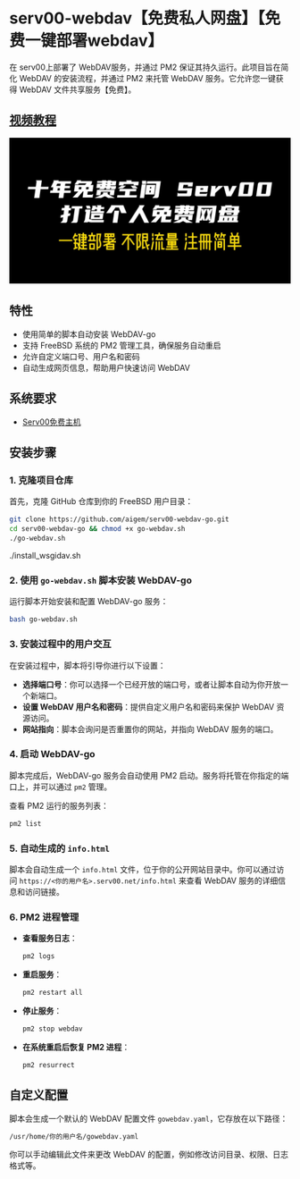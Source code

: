# serv00-webdav【免费私人网盘】【免费一键部署webdav】
在 serv00上部署了 WebDAV服务，并通过 PM2 保证其持久运行。此项目旨在简化 WebDAV 的安装流程，并通过 PM2 来托管 WebDAV 服务。它允许您一键获得 WebDAV 文件共享服务【免费】。

## [视频教程](https://www.bilibili.com/video/BV1hqtqenEbA/)

![serv00一键部署免费webdav私人网盘](https://raw.githubusercontent.com/aigem/serv00-webdav-go/main/%E3%80%90%E5%85%8D%E8%B4%B9%E7%BD%91%E7%9B%98%E6%96%B0%E9%80%89%E6%8B%A9%E3%80%91%E5%8D%81%E5%B9%B4%E5%85%8D%E8%B4%B9%E7%A9%BA%E9%97%B4%EF%BC%8C%E4%B8%80%E9%94%AEWebDAV%EF%BC%8C%E5%9B%BD%E5%86%85%E7%9B%B4%E8%BF%9E%EF%BC%81serv00%E6%B3%A8%E5%86%8C%E7%AE%80%E5%8D%95%2C%E4%B8%8D%E9%99%90%E6%B5%81%E9%87%8F-%E5%B0%81%E9%9D%A2.jpg)
## 特性

- 使用简单的脚本自动安装 WebDAV-go
- 支持 FreeBSD 系统的 PM2 管理工具，确保服务自动重启
- 允许自定义端口号、用户名和密码
- 自动生成网页信息，帮助用户快速访问 WebDAV

## 系统要求

- [Serv00免费主机](https://www.serv00.com/)

## 安装步骤

### 1. 克隆项目仓库

首先，克隆 GitHub 仓库到你的 FreeBSD 用户目录：

```bash
git clone https://github.com/aigem/serv00-webdav-go.git
cd serv00-webdav-go && chmod +x go-webdav.sh
./go-webdav.sh
```

./install_wsgidav.sh
### 2. 使用 `go-webdav.sh` 脚本安装 WebDAV-go

运行脚本开始安装和配置 WebDAV-go 服务：

```bash
bash go-webdav.sh
```

### 3. 安装过程中的用户交互

在安装过程中，脚本将引导你进行以下设置：

- **选择端口号**：你可以选择一个已经开放的端口号，或者让脚本自动为你开放一个新端口。
- **设置 WebDAV 用户名和密码**：提供自定义用户名和密码来保护 WebDAV 资源访问。
- **网站指向**：脚本会询问是否重置你的网站，并指向 WebDAV 服务的端口。

### 4. 启动 WebDAV-go

脚本完成后，WebDAV-go 服务会自动使用 PM2 启动。服务将托管在你指定的端口上，并可以通过 `pm2` 管理。

查看 PM2 运行的服务列表：

```bash
pm2 list
```

### 5. 自动生成的 `info.html`

脚本会自动生成一个 `info.html` 文件，位于你的公开网站目录中。你可以通过访问 `https://<你的用户名>.serv00.net/info.html` 来查看 WebDAV 服务的详细信息和访问链接。

### 6. PM2 进程管理

- **查看服务日志**：

  ```bash
  pm2 logs
  ```

- **重启服务**：

  ```bash
  pm2 restart all
  ```

- **停止服务**：

  ```bash
  pm2 stop webdav
  ```

- **在系统重启后恢复 PM2 进程**：

  ```bash
  pm2 resurrect
  ```

## 自定义配置

脚本会生成一个默认的 WebDAV 配置文件 `gowebdav.yaml`，它存放在以下路径：

```bash
/usr/home/你的用户名/gowebdav.yaml
```

你可以手动编辑此文件来更改 WebDAV 的配置，例如修改访问目录、权限、日志格式等。



